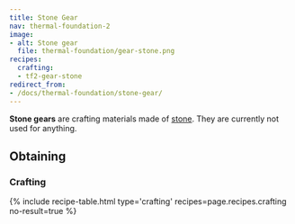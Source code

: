 ```yaml
---
title: Stone Gear
nav: thermal-foundation-2
image:
- alt: Stone gear
  file: thermal-foundation/gear-stone.png
recipes:
  crafting:
  - tf2-gear-stone
redirect_from:
- /docs/thermal-foundation/stone-gear/
---
```


**Stone gears** are crafting materials made of
[stone](https://minecraft.gamepedia.com/Stone). They are currently not used for
anything.


Obtaining
---------

### Crafting
{% include recipe-table.html type='crafting' recipes=page.recipes.crafting no-result=true %}
